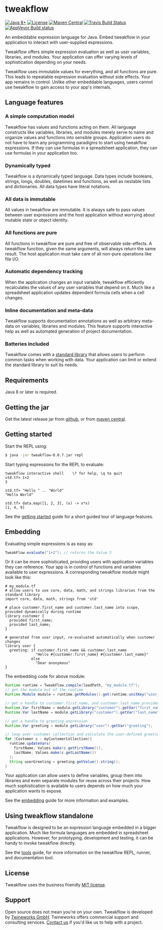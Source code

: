 # tweakflow

[![Java 8+](https://img.shields.io/badge/java-8+-4c7e9f.svg)](http://java.oracle.com)
[![License](https://img.shields.io/badge/license-MIT-4c7e9f.svg)](https://raw.githubusercontent.com/twineworks/tweakflow/master/LICENSE.txt)
[![Maven Central](https://maven-badges.herokuapp.com/maven-central/com.twineworks/tweakflow/badge.svg)](http://search.maven.org/#search|gav|1|g:"com.twineworks"%20AND%20a:"tweakflow")
[![Travis Build Status](https://travis-ci.org/twineworks/tweakflow.svg?branch=master)](https://travis-ci.org/twineworks/tweakflow)
[![AppVeyor Build status](https://ci.appveyor.com/api/projects/status/v1u88koademagp2c/branch/master?svg=true)](https://ci.appveyor.com/project/slawo-ch/tweakflow/branch/master)

An embeddable expression language for Java. Embed tweakflow in your application to interact with user-supplied expressions.

Tweakflow offers simple expression evaluation as well as user variables, libraries, and modules. Your application can offer varying levels of sophistication depending on your needs.

Tweakflow uses immutable values for everything, and all functions are pure. This leads to repeatable expression evaluation without side effects. Your app remains in control. Unlike other embeddable languages, users cannot use tweakflow to gain access to your app's internals.

## Language features

### A simple computation model
Tweakflow has values and functions acting on them. All language constructs like variables, libraries, and modules merely serve to name and organize values and functions into sensible groups. Application users do not have to learn any programming paradigms to start using tweakflow expressions. If they can use formulas in a spreadsheet application, they can use formulas in your application too.

### Dynamically typed
Tweakflow is a dynamically typed language. Data types include booleans, strings, longs, doubles, datetimes and functions, as well as nestable lists and dictionaries. All data types have literal notations.

### All data is immutable
All values in tweakflow are immutable. It is always safe to pass values between user expressions and the host application without worrying about mutable state or object identity.

### All functions are pure
All functions in tweakflow are pure and free of observable side-effects. A tweakflow function, given the same arguments, will always return the same result. The host application must take care of all non-pure operations like file I/O.

### Automatic dependency tracking
When the application changes an input variable, tweakflow efficiently recalculates the values of any user variables that depend on it. Much like a spreadsheet application updates dependent formula cells when a cell changes.

### Inline documentation and meta-data
Tweakflow supports documentation annotations as well as arbitrary meta-data on variables, libraries and modules. This feature supports interactive help as well as automated generation of project documentation.

### Batteries included
Tweakflow comes with a [standard library](https://twineworks.github.io/tweakflow/modules/std.html) that allows users to perform common tasks when working with data. Your application can limit or extend the standard library to suit its needs.

## Requirements
Java 8 or later is required.

## Getting the jar
Get the latest release jar from [github](https://github.com/twineworks/tweakflow/releases/latest), or from [maven central](http://search.maven.org/#search|gav|1|g:"com.twineworks"%20AND%20a:"tweakflow").

## Getting started

Start the REPL using:
```bash
$ java -jar tweakflow-0.0.7.jar repl
```

Start typing expressions for the REPL to evaluate:
```tweakflow
tweakflow interactive shell    \? for help, \q to quit
std.tf> 1+2
3

std.tf> "Hello " .. "World"
"Hello World"

std.tf> data.map([1, 2, 3], (x) -> x*x)
[1, 4, 9]
```

See the [getting started](https://twineworks.github.io/tweakflow/getting-started.html) guide for a short guided tour of language features.

## Embedding
Evaluating simple expressions is as easy as:

```java
TweakFlow.evaluate("1+2"); // returns the Value 3
```

Or it can be more sophisticated, providing users with application variables they can reference. Your app is in control of functions and variables available to user expressions. A corresponding tweakflow module might look like this:

```tweakflow
# my_module.tf
# allow users to use core, data, math, and strings libraries from the standard library
import core, data, math, strings from 'std'

# place customer.first_name and customer.last_name into scope, provided dynamically during runtime
library customer {
  provided first_name;
  provided last_name;
}

# generated from user input, re-evaluated automatically when customer changes
library user {
  greeting: if customer.first_name && customer.last_name
              "Hello #{customer.first_name} #{customer.last_name}"
            else
              "Dear anonymous"
}
```

The embedding code for above module:

```java
Runtime runtime = TweakFlow.compile(loadPath, "my_module.tf");
// get the module out of the runtime
Runtime.Module module = runtime.getModules().get(runtime.unitKey("user_module.tf"));

// get a handle to customer.first_name, and customer.last_name provided vars
Runtime.Var firstName = module.getLibrary("customer").getVar("first_name");
Runtime.Var lastName = module.getLibrary("customer").getVar("last_name");

// get a handle to greeting expression
Runtime.Var greeting = module.getLibrary("user").getVar("greeting");

// loop over customer collection and calculate the user-defined greeting
for (Customer c : myCustomerCollection){
  runtime.updateVars(
    firstName, Values.make(c.getFirstName()),
    lastName, Values.make(c.getLastName())
  );
  String userGreeting = greeting.getValue().string();
}
```

Your application can allow users to define variables, group them into libraries and even separate modules for reuse across their projects. How much sophistication is available to users depends on how much your application wants to expose.

See the [embedding](https://twineworks.github.io/tweakflow/embedding.html) guide for more information and examples.

## Using tweakflow standalone
Tweakflow is designed to be an expression language embedded in a bigger application. Much like formula languages are embedded in spreadsheet applications. However, for prototyping, development and testing, it can be handy to invoke tweakflow directly.

See the [tools](https://twineworks.github.io/tweakflow/tools.html) guide, for more information on the tweakflow REPL, runner, and documentation tool.

## License
Tweakflow uses the business friendly [MIT license](https://opensource.org/licenses/MIT).

## Support
Open source does not mean you're on your own. Tweakflow is developed by [Twineworks GmbH](http://twineworks.com). Twineworks offers commercial support and consulting services. [Contact us](mailto:hi@twineworks.com) if you'd like us to help with a project.
